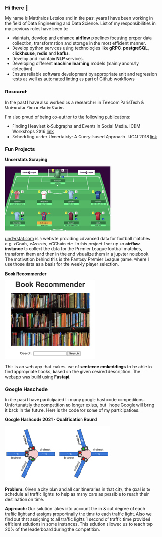 ### Hi there 👋
My name is Matthaios Letsios and in the past years I have been working in the field of Data Engineering and Data Science. List of my responsibilities in my previous roles have been to:

- Maintain, develop and enhance **airflow** pipelines focusing proper data collection, transformation and storage in the most efficient manner.
- Develop python services using technologies like **gRPC**, **postgreSQL**, **clickhouse**, **redis** and **kafka**.
- Develop and maintain **NLP** services.
- Developing different **machine learning** models (mainly anomaly detection).
- Ensure reliable software development by appropriate unit and regression tests as well as automated linting as part of Github workflows.

### Research

In the past I have also worked as a researcher in Telecom ParisTech & Universite Pierre Marie Curie.

I'm also proud of being co-author to the following publications:

- Finding Heaviest k-Subgraphs and Events in Social Media. ICDM Workshops 2016 [link](https://oanabalalau.com/pdf/damnet2016.pdf)
- Scheduling under Uncertainty: A Query-based Approach. IJCAI 2018 [link](https://www.ijcai.org/proceedings/2018/0646.pdf)

### Fun Projects

**Understats Scraping**

<a href="https://github.com/leschiffres/understats-fpl"><img src="./img/fpl.png" width = "350" > </a>

<a href="https://understat.com">understat.com</a>  is a website providing advanced data for football matches e.g. xGoals, xAssists, xGChain etc. In this project I set up an <b>airflow instance</b> to collect the data for the Premier League football matches, transform them and then in the end visualize them in a jupyter notebook. The motivation behind this is the <a href="https://fantasy.premierleague.com/">Fantasy Premier League game</a>, where I use those data as a basis for the weekly player selection.
			
**Book Recommender**

<a href="https://github.com/leschiffres/book-recommender"><img src="./img/book-recommender.png" width = "300"> </a>

This is an web app that makes use of <b>sentence embeddings</b> to be able to find appropriate books, based on the given desired description.
The webapp was build using <b>Fastapi</b>.

### Google Haschode

In the past I have participated in many google hashcode competitions. Unfortunately the competition no longer exists, but I hope Google will bring it back in the future. Here is the code for some of my participations.

**Google Hashcode 2021 - Qualification Round**

<a href="https://github.com/leschiffres/hashcode-2021-qualification-round" ><img src="./img/ghc-2021-qual.png" width = "350"> </a>

<b>Problem:</b> Given a city plan and all car itineraries in that city, the goal is to schedule all traffic lights, to help as many cars as possible to reach their destination on time. 

<b>Approach:</b> Our solution takes into account the in & out degree of each traffic light and assigns proportinally the time to each traffic light. Also we find out that assigning to all traffic lights 1 second of traffic time provided efficient solutions in some instances. This solution allowed us to reach top 20% of the leaderboard during the competition.

